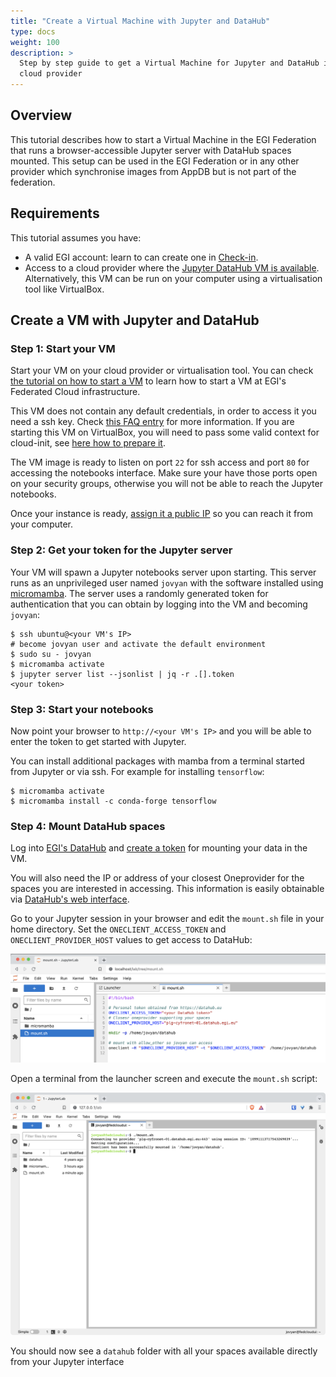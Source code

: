 ```yaml
---
title: "Create a Virtual Machine with Jupyter and DataHub"
type: docs
weight: 100
description: >
  Step by step guide to get a Virtual Machine for Jupyter and DataHub in your
  cloud provider
---
```


## Overview

This tutorial describes how to start a Virtual Machine in the EGI Federation
that runs a browser-accessible Jupyter server with DataHub spaces mounted. This
setup can be used in the EGI Federation or in any other provider which
synchronise images from AppDB but is not part of the federation.

## Requirements

This tutorial assumes you have:

- A valid EGI account: learn to can create one in
  [Check-in](../../aai/check-in/signup).
- Access to a cloud provider where the
  [Jupyter DataHub VM is available](https://appdb.egi.eu/store/vappliance/jupyter.datahub.vm).
  Alternatively, this VM can be run on your computer using a virtualisation tool
  like VirtualBox.

## Create a VM with Jupyter and DataHub

### Step 1: Start your VM

Start your VM on your cloud provider or virtualisation tool. You can check
[the tutorial on how to start a VM](../create-your-first-virtual-machine) to
learn how to start a VM at EGI's Federated Cloud infrastructure.

This VM does not contain any default credentials, in order to access it you need
a ssh key. Check
[this FAQ entry](../../compute/cloud-compute/faq/#how-can-i-inject-my-public-ssh-key-into-the-machine)
for more information. If you are starting this VM on VirtualBox, you will need
to pass some valid context for cloud-init, see
[here how to prepare it](https://superuser.com/a/853957).

The VM image is ready to listen on port `22` for ssh access and port `80` for
accessing the notebooks interface. Make sure your have those ports open on your
security groups, otherwise you will not be able to reach the Jupyter notebooks.

Once your instance is ready,
[assign it a public IP](../../compute/cloud-compute/faq/#how-can-i-assign-a-public-ip-to-my-vm)
so you can reach it from your computer.

### Step 2: Get your token for the Jupyter server

Your VM will spawn a Jupyter notebooks server upon starting. This server runs as
an unprivileged user named `jovyan` with the software installed using
[micromamba](https://mamba.readthedocs.io/). The server uses a randomly
generated token for authentication that you can obtain by logging into the VM
and becoming `jovyan`:

```shell
$ ssh ubuntu@<your VM's IP>
# become jovyan user and activate the default environment
$ sudo su - jovyan
$ micromamba activate
$ jupyter server list --jsonlist | jq -r .[].token
<your token>
```

### Step 3: Start your notebooks

Now point your browser to `http://<your VM's IP>` and you will be able to enter
the token to get started with Jupyter.

You can install additional packages with mamba from a terminal started from
Jupyter or via ssh. For example for installing `tensorflow`:

```shell
$ micromamba activate
$ micromamba install -c conda-forge tensorflow
```

### Step 4: Mount DataHub spaces

Log into [EGI's DataHub](https://datahub.egi.eu/) and
[create a token](../../data/management/datahub/clients/#generating-tokens-for-using-oneclient-or-apis)
for mounting your data in the VM.

You will also need the IP or address of your closest Oneprovider for the spaces
you are interested in accessing. This information is easily obtainable via
[DataHub's web interface](../../data/management/datahub/clients/#using-the-web-interface).

Go to your Jupyter session in your browser and edit the `mount.sh` file in your
home directory. Set the `ONECLIENT_ACCESS_TOKEN` and `ONECLIENT_PROVIDER_HOST`
values to get access to DataHub:

![Edit mount.sh](edit-mount.sh.png)

Open a terminal from the launcher screen and execute the `mount.sh` script:

![mount-onedata](run-mount.sh.png)

You should now see a `datahub` folder with all your spaces available directly
from your Jupyter interface
